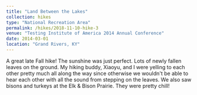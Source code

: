 ```yaml
---
title: "Land Between the Lakes"
collection: hikes
type: "National Recreation Area"
permalink: /hikes/2018-11-10-hike-3
venue: "Testing Institute of America 2014 Annual Conference"
date: 2014-03-01
location: "Grand Rivers, KY"
---
```


A great late Fall hike! The sunshine was just perfect. Lots of newly fallen leaves on the ground. My hiking buddy, Xiaoyu, and I were yelling to each other pretty much all along the way since otherwise we wouldn't be able to hear each other with all the sound from stepping on the leaves. We also saw bisons and turkeys at the Elk & Bison Prairie. They were pretty chill!
